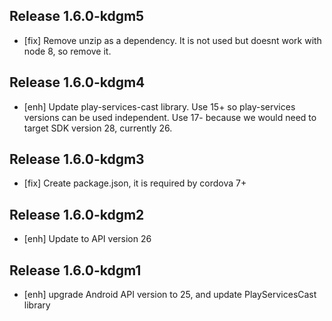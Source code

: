 ## Release 1.6.0-kdgm5
- [fix] Remove unzip as a dependency. It is not used but doesnt work with node 8, so remove it.

## Release 1.6.0-kdgm4
- [enh] Update play-services-cast library. Use 15+ so play-services versions can be used independent. Use 17- because we would need to target SDK version 28, currently 26.

## Release 1.6.0-kdgm3
- [fix] Create package.json, it is required by cordova 7+

## Release 1.6.0-kdgm2
- [enh] Update to API version 26

## Release 1.6.0-kdgm1
- [enh] upgrade Android API version to 25, and update PlayServicesCast library
